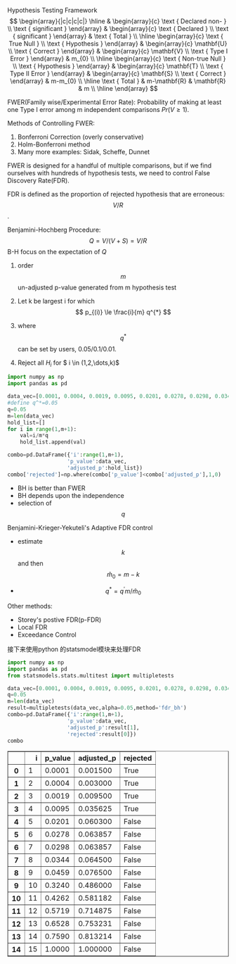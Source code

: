 Hypothesis Testing Framework
$$
\begin{array}{|c|c|c|c|}
\hline & \begin{array}{c}
\text { Declared non- } \\
\text { significant }
\end{array} & \begin{array}{c}
\text { Declared } \\
\text { significant }
\end{array} & \text { Total } \\
\hline \begin{array}{c}
\text { True Null } \\
\text { Hypothesis }
\end{array} & \begin{array}{c}
\mathbf{U} \\
\text { Correct }
\end{array} & \begin{array}{c}
\mathbf{V} \\
\text { Type I Error }
\end{array} & m_{0} \\
\hline \begin{array}{c}
\text { Non-true Null } \\
\text { Hypothesis }
\end{array} & \begin{array}{c}
\mathbf{T} \\
\text { Type II Error }
\end{array} & \begin{array}{c}
\mathbf{S} \\
\text { Correct }
\end{array} & m-m_{0} \\
\hline \text { Total } & m-\mathbf{R} & \mathbf{R} & m \\
\hline
\end{array}
$$

FWER(Family wise/Experimental Error Rate):
Probability of making at least one Type I error among  m independent comparisons $Pr(V\ge 1)$.

Methods of Controlling FWER:

1. Bonferroni Correction (overly conservative)
2. Holm-Bonferroni method
3. Many more examples: Sidak, Scheffe, Dunnet

FWER is designed for a handful of multiple comparisons, but if we find ourselves with hundreds of hypothesis tests, we need to control False Discovery Rate(FDR).

FDR is defined as the proportion of rejected hypothesis that are erroneous: $$V/R$$. 

Benjamini-Hochberg Procedure:
$$
Q=V/(V+S)=V/R
$$
B-H focus on the expectation of $Q$

 1. order $$m$$ un-adjusted p-value generated from m hypothesis test

 2. Let k be largest i for which 
$$
p_{(i)} \le \frac{i}{m} q^{*}
$$


 3. where $$q^*$$ can be set by users, 0.05/0.1/0.01.

4. Reject all $H_i$ for $ i \in (1,2,\dots,k)$


```python
import numpy as np
import pandas as pd
```


```python
data_vec=[0.0001, 0.0004, 0.0019, 0.0095, 0.0201, 0.0278, 0.0298, 0.0344, 0.0459, 0.3240, 0.4262, 0.5719, 0.6528, 0.7590, 1.000]
#define q^*=0.05
q=0.05
m=len(data_vec)
hold_list=[]
for i in range(1,m+1):
    val=i/m*q
    hold_list.append(val)

combo=pd.DataFrame({'i':range(1,m+1),
                   'p_value':data_vec,
                   'adjusted_p':hold_list})
combo['rejected']=np.where(combo['p_value']<combo['adjusted_p'],1,0)

```







* BH is better than FWER
* BH depends upon the independence
* selection of $$q$$

Benjamini-Krieger-Yekuteli's Adaptive FDR control
* estimate $$k$$ and then $$\hat{m}_0=m-k$$

* $$
  q^*=q^{'}m/\hat{m}_0
  $$

  

Other methods: 
* Storey's postive FDR(p-FDR)
* Local FDR
* Exceedance Control

接下来使用python 的statsmodel模块来处理FDR


```python
import numpy as np
import pandas as pd
from statsmodels.stats.multitest import multipletests
```


```python
data_vec=[0.0001, 0.0004, 0.0019, 0.0095, 0.0201, 0.0278, 0.0298, 0.0344, 0.0459, 0.3240, 0.4262, 0.5719, 0.6528, 0.7590, 1.000]
q=0.05
m=len(data_vec)
result=multipletests(data_vec,alpha=0.05,method='fdr_bh')
combo=pd.DataFrame({'i':range(1,m+1),
                   'p_value':data_vec,
                   'adjusted_p':result[1],
                   'rejected':result[0]})
combo
```



<table border="1" class="dataframe">
  <thead>
    <tr style="text-align: right;">
      <th></th>
      <th>i</th>
      <th>p_value</th>
      <th>adjusted_p</th>
      <th>rejected</th>
    </tr>
  </thead>
  <tbody>
    <tr>
      <th>0</th>
      <td>1</td>
      <td>0.0001</td>
      <td>0.001500</td>
      <td>True</td>
    </tr>
    <tr>
      <th>1</th>
      <td>2</td>
      <td>0.0004</td>
      <td>0.003000</td>
      <td>True</td>
    </tr>
    <tr>
      <th>2</th>
      <td>3</td>
      <td>0.0019</td>
      <td>0.009500</td>
      <td>True</td>
    </tr>
    <tr>
      <th>3</th>
      <td>4</td>
      <td>0.0095</td>
      <td>0.035625</td>
      <td>True</td>
    </tr>
    <tr>
      <th>4</th>
      <td>5</td>
      <td>0.0201</td>
      <td>0.060300</td>
      <td>False</td>
    </tr>
    <tr>
      <th>5</th>
      <td>6</td>
      <td>0.0278</td>
      <td>0.063857</td>
      <td>False</td>
    </tr>
    <tr>
      <th>6</th>
      <td>7</td>
      <td>0.0298</td>
      <td>0.063857</td>
      <td>False</td>
    </tr>
    <tr>
      <th>7</th>
      <td>8</td>
      <td>0.0344</td>
      <td>0.064500</td>
      <td>False</td>
    </tr>
    <tr>
      <th>8</th>
      <td>9</td>
      <td>0.0459</td>
      <td>0.076500</td>
      <td>False</td>
    </tr>
    <tr>
      <th>9</th>
      <td>10</td>
      <td>0.3240</td>
      <td>0.486000</td>
      <td>False</td>
    </tr>
    <tr>
      <th>10</th>
      <td>11</td>
      <td>0.4262</td>
      <td>0.581182</td>
      <td>False</td>
    </tr>
    <tr>
      <th>11</th>
      <td>12</td>
      <td>0.5719</td>
      <td>0.714875</td>
      <td>False</td>
    </tr>
    <tr>
      <th>12</th>
      <td>13</td>
      <td>0.6528</td>
      <td>0.753231</td>
      <td>False</td>
    </tr>
    <tr>
      <th>13</th>
      <td>14</td>
      <td>0.7590</td>
      <td>0.813214</td>
      <td>False</td>
    </tr>
    <tr>
      <th>14</th>
      <td>15</td>
      <td>1.0000</td>
      <td>1.000000</td>
      <td>False</td>
    </tr>
  </tbody>
</table>



